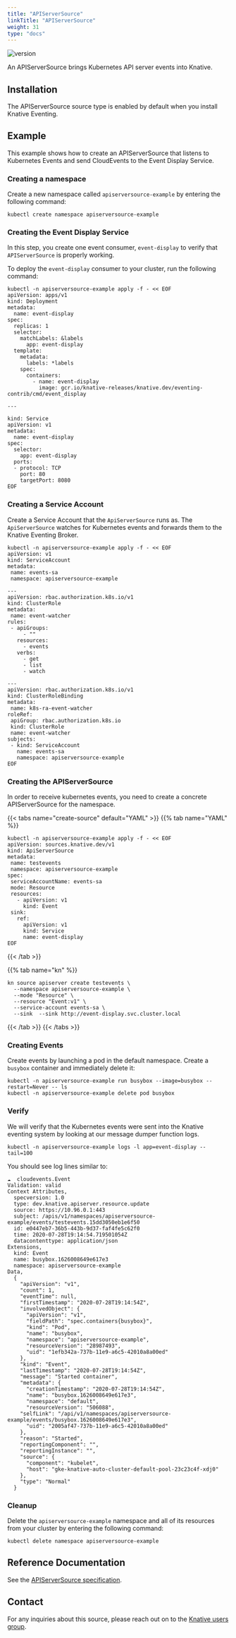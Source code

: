 ```yaml
---
title: "APIServerSource"
linkTitle: "APIServerSource"
weight: 31
type: "docs"
---
```


![version](https://img.shields.io/badge/API_Version-v1-red?style=flat-square)

An APIServerSource brings Kubernetes API server events into Knative.

## Installation

The APIServerSource source type is enabled by default when you install Knative Eventing.

## Example

This example shows how to create an APIServerSource that listens to Kubernetes Events and
send CloudEvents to the Event Display Service.

### Creating a namespace

Create a new namespace called `apiserversource-example` by entering the following
command:

```shell
kubectl create namespace apiserversource-example
```

### Creating the Event Display Service

In this step, you create one event consumer, `event-display` to verify that
`APIServerSource` is properly working.

To deploy the `event-display` consumer to your cluster, run the following
command:

```shell
kubectl -n apiserversource-example apply -f - << EOF
apiVersion: apps/v1
kind: Deployment
metadata:
  name: event-display
spec:
  replicas: 1
  selector:
    matchLabels: &labels
      app: event-display
  template:
    metadata:
      labels: *labels
    spec:
      containers:
        - name: event-display
          image: gcr.io/knative-releases/knative.dev/eventing-contrib/cmd/event_display

---

kind: Service
apiVersion: v1
metadata:
  name: event-display
spec:
  selector:
    app: event-display
  ports:
  - protocol: TCP
    port: 80
    targetPort: 8080
EOF
```

### Creating a Service Account

Create a Service Account that the `ApiServerSource` runs as. The
`ApiServerSource` watches for Kubernetes events and forwards them to the
Knative Eventing Broker.

```shell
kubectl -n apiserversource-example apply -f - << EOF
apiVersion: v1
kind: ServiceAccount
metadata:
 name: events-sa
 namespace: apiserversource-example

---
apiVersion: rbac.authorization.k8s.io/v1
kind: ClusterRole
metadata:
 name: event-watcher
rules:
 - apiGroups:
     - ""
   resources:
     - events
   verbs:
     - get
     - list
     - watch

---
apiVersion: rbac.authorization.k8s.io/v1
kind: ClusterRoleBinding
metadata:
 name: k8s-ra-event-watcher
roleRef:
 apiGroup: rbac.authorization.k8s.io
 kind: ClusterRole
 name: event-watcher
subjects:
 - kind: ServiceAccount
   name: events-sa
   namespace: apiserversource-example
EOF
```

### Creating the APIServerSource

In order to receive kubernetes events, you need to create a concrete APIServerSource for the namespace.

{{< tabs name="create-source" default="YAML" >}}
{{% tab name="YAML" %}}
```shell
kubectl -n apiserversource-example apply -f - << EOF
apiVersion: sources.knative.dev/v1
kind: ApiServerSource
metadata:
 name: testevents
 namespace: apiserversource-example
spec:
 serviceAccountName: events-sa
 mode: Resource
 resources:
   - apiVersion: v1
     kind: Event
 sink:
   ref:
     apiVersion: v1
     kind: Service
     name: event-display
EOF
```

{{< /tab >}}

{{% tab name="kn" %}}

```shell
kn source apiserver create testevents \
  --namespace apiserversource-example \
  --mode "Resource" \
  --resource "Event:v1" \
  --service-account events-sa \
  --sink  --sink http://event-display.svc.cluster.local
```

{{< /tab >}}
{{< /tabs >}}

### Creating Events

Create events by launching a pod in the default namespace. Create a `busybox`
container and immediately delete it:

```shell
kubectl -n apiserversource-example run busybox --image=busybox --restart=Never -- ls
kubectl -n apiserversource-example delete pod busybox
```

### Verify

We will verify that the Kubernetes events were sent into the Knative eventing
system by looking at our message dumper function logs.

```shell
kubectl -n apiserversource-example logs -l app=event-display --tail=100
```

You should see log lines similar to:

```
☁️  cloudevents.Event
Validation: valid
Context Attributes,
  specversion: 1.0
  type: dev.knative.apiserver.resource.update
  source: https://10.96.0.1:443
  subject: /apis/v1/namespaces/apiserversource-example/events/testevents.15dd3050eb1e6f50
  id: e0447eb7-36b5-443b-9d37-faf4fe5c62f0
  time: 2020-07-28T19:14:54.719501054Z
  datacontenttype: application/json
Extensions,
  kind: Event
  name: busybox.1626008649e617e3
  namespace: apiserversource-example
Data,
  {
    "apiVersion": "v1",
    "count": 1,
    "eventTime": null,
    "firstTimestamp": "2020-07-28T19:14:54Z",
    "involvedObject": {
      "apiVersion": "v1",
      "fieldPath": "spec.containers{busybox}",
      "kind": "Pod",
      "name": "busybox",
      "namespace": "apiserversource-example",
      "resourceVersion": "28987493",
      "uid": "1efb342a-737b-11e9-a6c5-42010a8a00ed"
    },
    "kind": "Event",
    "lastTimestamp": "2020-07-28T19:14:54Z",
    "message": "Started container",
    "metadata": {
      "creationTimestamp": "2020-07-28T19:14:54Z",
      "name": "busybox.1626008649e617e3",
      "namespace": "default",
      "resourceVersion": "506088",
    "selfLink": "/api/v1/namespaces/apiserversource-example/events/busybox.1626008649e617e3",
      "uid": "2005af47-737b-11e9-a6c5-42010a8a00ed"
    },
    "reason": "Started",
    "reportingComponent": "",
    "reportingInstance": "",
    "source": {
      "component": "kubelet",
      "host": "gke-knative-auto-cluster-default-pool-23c23c4f-xdj0"
    },
    "type": "Normal"
  }
```

### Cleanup

Delete the `apiserversource-example` namespace and all of its resources from your
cluster by entering the following command:

```shell
kubectl delete namespace apiserversource-example
```

## Reference Documentation

See the [APIServerSource specification](../../reference/api/eventing/#sources.knative.dev/v1.APIServerSource).

## Contact

For any inquiries about this source, please reach out on to the
[Knative users group](https://groups.google.com/forum/#!forum/knative-users).
